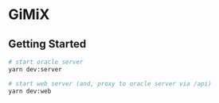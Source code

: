 # GiMiX


## Getting Started

```bash
# start oracle server
yarn dev:server

# start web server (and, proxy to oracle server via /api)
yarn dev:web
```
